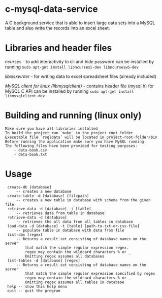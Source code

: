 # c-mysql-data-service
A C background service that is able to insert large data sets into a MySQL table and also write the records into an excel sheet.

# Libraries and header files
*ncurses* - to add interactivity to cli and hide password
    can be installed by running `sudo apt-get install libncurses5-dev libncursesw5-dev`

*libxlsxwriter* - for writing data to excel spreadsheet files (already included)

*MySQL client for linux (libmysqlclient)* - contains header file (mysql.h) for MySQL C API
    can be installed by running `sudo apt-get install libmysqlclient-dev`

# Building and running (linux only)
    Make sure you have all libraries installed
    To build the project run `make` in the project root folder
    Executable file `rsqldata` will be located in project-root-folder/bin
    Before running the application make sure you have MySQL running.
    The following files have been provided for testing purposes:
        - data-book.csv
        - data-book.txt

# Usage
     create-db [database] 
         -- creates a new database
     create-table -d [database] [filepath]
         -- creates a new table in database with schema from the given file
     retrieve-data -d [database] -t [table]
         -- retrieves data from table in database
     retrieve-data -d [database] 
         -- retrieves the all data from all tables in database
     load-data -d [database] -t [table] [path-to-txt-or-csv-file]
         -- populate table in database with data from file
     list-dbs [regex]
         -- Returns a result set consisting of database names on the server
             that match the simple regular expression regex.
             regex may contain the wildcard characters % or _ 
             Omitting regex assumes all databases 
     list-tables -d [database] [regex]
         -- Returns a result set consisting of database names on the server
             that match the simple regular expression specified by regex
             regex may contain the wildcard characters % or _ 
             Omitting regex assumes all tables in database
     help -- show this help menu
     quit -- quit the program